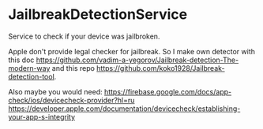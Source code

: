 # JailbreakDetectionService
Service to check if your device was jailbroken.

Apple don't provide legal checker for jailbreak. So I make own detector with this doc https://github.com/vadim-a-yegorov/Jailbreak-detection-The-modern-way and this repo https://github.com/koko1928/Jailbreak-detection-tool.

Also maybe you would need:
https://firebase.google.com/docs/app-check/ios/devicecheck-provider?hl=ru
https://developer.apple.com/documentation/devicecheck/establishing-your-app-s-integrity
